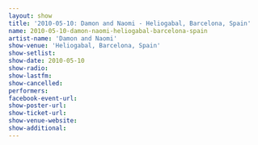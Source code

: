 ```yaml
---
layout: show
title: '2010-05-10: Damon and Naomi - Heliogabal, Barcelona, Spain'
name: 2010-05-10-damon-naomi-heliogabal-barcelona-spain
artist-name: 'Damon and Naomi'
show-venue: 'Heliogabal, Barcelona, Spain'
show-setlist: 
show-date: 2010-05-10
show-radio: 
show-lastfm: 
show-cancelled: 
performers: 
facebook-event-url: 
show-poster-url: 
show-ticket-url: 
show-venue-website: 
show-additional: 
---
```


